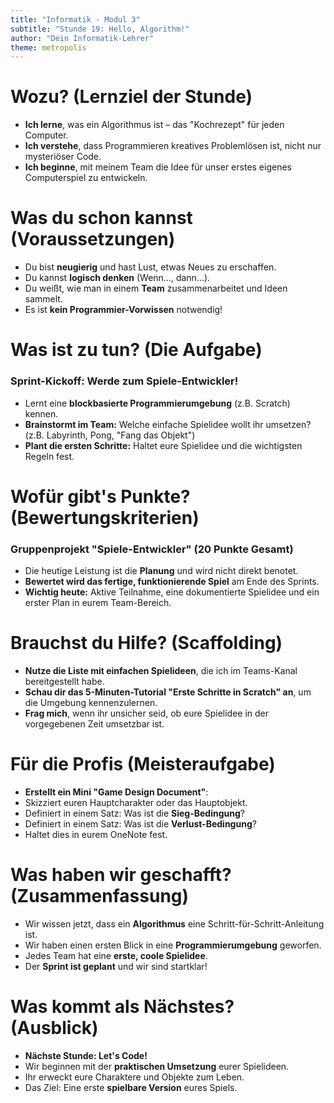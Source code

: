```yaml
---
title: "Informatik - Modul 3"
subtitle: "Stunde 19: Hello, Algorithm!"
author: "Dein Informatik-Lehrer"
theme: metropolis
---
```


# Wozu? (Lernziel der Stunde)

*   **Ich lerne**, was ein Algorithmus ist – das "Kochrezept" für jeden Computer.
*   **Ich verstehe**, dass Programmieren kreatives Problemlösen ist, nicht nur mysteriöser Code.
*   **Ich beginne**, mit meinem Team die Idee für unser erstes eigenes Computerspiel zu entwickeln.

# Was du schon kannst (Voraussetzungen)

*   Du bist **neugierig** und hast Lust, etwas Neues zu erschaffen.
*   Du kannst **logisch denken** (Wenn..., dann...).
*   Du weißt, wie man in einem **Team** zusammenarbeitet und Ideen sammelt.
*   Es ist **kein Programmier-Vorwissen** notwendig!

# Was ist zu tun? (Die Aufgabe)

### Sprint-Kickoff: Werde zum Spiele-Entwickler!

*   Lernt eine **blockbasierte Programmierumgebung** (z.B. Scratch) kennen.
*   **Brainstormt im Team:** Welche einfache Spielidee wollt ihr umsetzen? (z.B. Labyrinth, Pong, "Fang das Objekt")
*   **Plant die ersten Schritte:** Haltet eure Spielidee und die wichtigsten Regeln fest.

# Wofür gibt's Punkte? (Bewertungskriterien)

### Gruppenprojekt "Spiele-Entwickler" (20 Punkte Gesamt)

*   Die heutige Leistung ist die **Planung** und wird nicht direkt benotet.
*   **Bewertet wird das fertige, funktionierende Spiel** am Ende des Sprints.
*   **Wichtig heute:** Aktive Teilnahme, eine dokumentierte Spielidee und ein erster Plan in eurem Team-Bereich.

# Brauchst du Hilfe? (Scaffolding)

*   **Nutze die Liste mit einfachen Spielideen**, die ich im Teams-Kanal bereitgestellt habe.
*   **Schau dir das 5-Minuten-Tutorial "Erste Schritte in Scratch" an**, um die Umgebung kennenzulernen.
*   **Frag mich**, wenn ihr unsicher seid, ob eure Spielidee in der vorgegebenen Zeit umsetzbar ist.

# Für die Profis (Meisteraufgabe)

*   **Erstellt ein Mini "Game Design Document"**:
*   Skizziert euren Hauptcharakter oder das Hauptobjekt.
*   Definiert in einem Satz: Was ist die **Sieg-Bedingung**?
*   Definiert in einem Satz: Was ist die **Verlust-Bedingung**?
*   Haltet dies in eurem OneNote fest.

# Was haben wir geschafft? (Zusammenfassung)

*   Wir wissen jetzt, dass ein **Algorithmus** eine Schritt-für-Schritt-Anleitung ist.
*   Wir haben einen ersten Blick in eine **Programmierumgebung** geworfen.
*   Jedes Team hat eine **erste, coole Spielidee**.
*   Der **Sprint ist geplant** und wir sind startklar!

# Was kommt als Nächstes? (Ausblick)

*   **Nächste Stunde: Let's Code!**
*   Wir beginnen mit der **praktischen Umsetzung** eurer Spielideen.
*   Ihr erweckt eure Charaktere und Objekte zum Leben.
*   Das Ziel: Eine erste **spielbare Version** eures Spiels.

